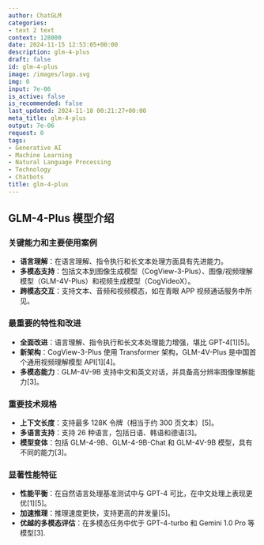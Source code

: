 ```yaml
---
author: ChatGLM
categories:
- text 2 text
context: 128000
date: 2024-11-15 12:53:05+00:00
description: glm-4-plus
draft: false
id: glm-4-plus
image: /images/logo.svg
img: 0
input: 7e-06
is_active: false
is_recommended: false
last_updated: 2024-11-18 00:21:27+00:00
meta_title: glm-4-plus
output: 7e-06
request: 0
tags:
- Generative AI
- Machine Learning
- Natural Language Processing
- Technology
- Chatbots
title: glm-4-plus
---
```
















## GLM-4-Plus 模型介绍

### 关键能力和主要使用案例
- **语言理解**：在语言理解、指令执行和长文本处理方面具有先进能力。
- **多模态支持**：包括文本到图像生成模型（CogView-3-Plus）、图像/视频理解模型（GLM-4V-Plus）和视频生成模型（CogVideoX）。
- **跨模态交互**：支持文本、音频和视频模态，如在青眼 APP 视频通话服务中所见。

### 最重要的特性和改进
- **全面改进**：语言理解、指令执行和长文本处理能力增强，堪比 GPT-4[1][5]。
- **新架构**：CogView-3-Plus 使用 Transformer 架构，GLM-4V-Plus 是中国首个通用视频理解模型 API[1][4]。
- **多模态能力**：GLM-4V-9B 支持中文和英文对话，并具备高分辨率图像理解能力[3]。

### 重要技术规格
- **上下文长度**：支持最多 128K 令牌（相当于约 300 页文本）[5]。
- **多语言支持**：支持 26 种语言，包括日语、韩语和德语[3]。
- **模型变体**：包括 GLM-4-9B、GLM-4-9B-Chat 和 GLM-4V-9B 模型，具有不同的能力[3]。

### 显著性能特征
- **性能平衡**：在自然语言处理基准测试中与 GPT-4 可比，在中文处理上表现更优[1][5]。
- **加速推理**：推理速度更快，支持更高的并发量[5]。
- **优越的多模态评估**：在多模态任务中优于 GPT-4-turbo 和 Gemini 1.0 Pro 等模型[3].

